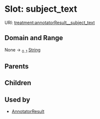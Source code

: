 
# Slot: subject_text




URI: [treatment:annotatorResult__subject_text](http://w3id.org/ontogpt/treatments/annotatorResult__subject_text)


## Domain and Range

None &#8594;  <sub>0..1</sub> [String](types/String.md)

## Parents


## Children


## Used by

 * [AnnotatorResult](AnnotatorResult.md)
